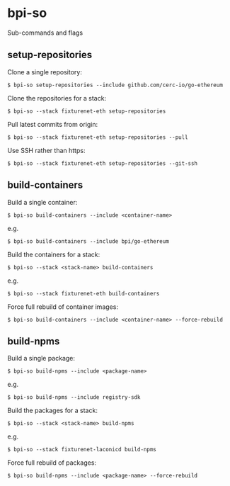 # bpi-so

Sub-commands and flags

## setup-repositories

Clone a single repository:
```
$ bpi-so setup-repositories --include github.com/cerc-io/go-ethereum
```
Clone the repositories for a stack:
```
$ bpi-so --stack fixturenet-eth setup-repositories
```
Pull latest commits from origin:
```
$ bpi-so --stack fixturenet-eth setup-repositories --pull
```
Use SSH rather than https:
```
$ bpi-so --stack fixturenet-eth setup-repositories --git-ssh
```

## build-containers

Build a single container:
```
$ bpi-so build-containers --include <container-name>
```
e.g.
```
$ bpi-so build-containers --include bpi/go-ethereum
```
Build the containers for a stack:
```
$ bpi-so --stack <stack-name> build-containers
```
e.g.
```
$ bpi-so --stack fixturenet-eth build-containers
```
Force full rebuild of container images:
```
$ bpi-so build-containers --include <container-name> --force-rebuild
```
## build-npms

Build a single package:
```
$ bpi-so build-npms --include <package-name>
```
e.g.
```
$ bpi-so build-npms --include registry-sdk
```
Build the packages for a stack:
```
$ bpi-so --stack <stack-name> build-npms
```
e.g.
```
$ bpi-so --stack fixturenet-laconicd build-npms
```
Force full rebuild of packages:
```
$ bpi-so build-npms --include <package-name> --force-rebuild
```
